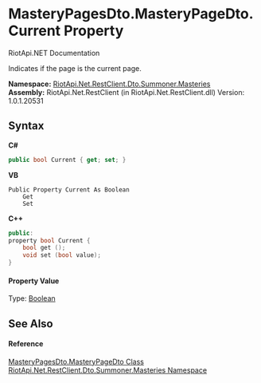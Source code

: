 # MasteryPagesDto.MasteryPageDto.Current Property 
RiotApi.NET Documentation 

Indicates if the page is the current page.

**Namespace:**&nbsp;<a href="66ec442f-2088-885b-4fdf-0a31b50aea7a">RiotApi.Net.RestClient.Dto.Summoner.Masteries</a><br />**Assembly:**&nbsp;RiotApi.Net.RestClient (in RiotApi.Net.RestClient.dll) Version: 1.0.1.20531

## Syntax

**C#**<br />
``` C#
public bool Current { get; set; }
```

**VB**<br />
``` VB
Public Property Current As Boolean
	Get
	Set
```

**C++**<br />
``` C++
public:
property bool Current {
	bool get ();
	void set (bool value);
}
```


#### Property Value
Type: <a href="http://msdn2.microsoft.com/en-us/library/a28wyd50" target="_blank">Boolean</a>

## See Also


#### Reference
<a href="b7bdd8e1-0c92-953b-7e76-a3b79d60a463">MasteryPagesDto.MasteryPageDto Class</a><br /><a href="66ec442f-2088-885b-4fdf-0a31b50aea7a">RiotApi.Net.RestClient.Dto.Summoner.Masteries Namespace</a><br />